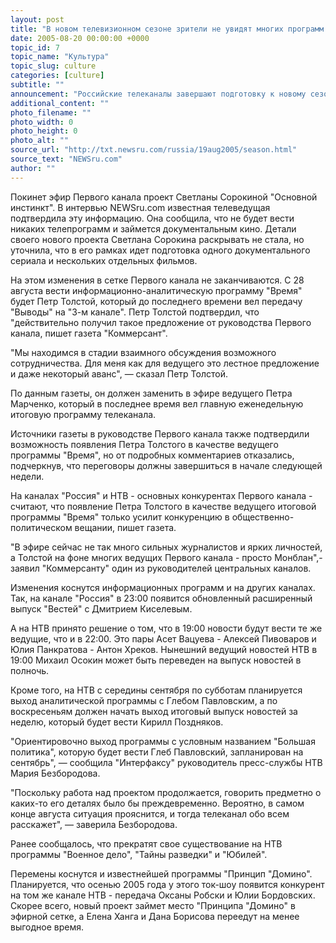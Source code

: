 ```yaml
---
layout: post
title: "В новом телевизионном сезоне зрители не увидят многих программ и ведущих"
date: 2005-08-20 00:00:00 +0000
topic_id: 7
topic_name: "Культура"
topic_slug: culture
categories: [culture]
subtitle: ""
announcement: "Российские телеканалы завершают подготовку к новому сезону, который традиционно начинается осенью. После летних отпусков телезрители могут не увидеть некоторых программ и ведущих на привычном месте. Более того, часть программ вообще исчезнет из эфира."
additional_content: ""
photo_filename: ""
photo_width: 0
photo_height: 0
photo_alt: ""
source_url: "http://txt.newsru.com/russia/19aug2005/season.html"
source_text: "NEWSru.com"
author: ""
---
```

Покинет эфир Первого канала проект Светланы Сорокиной "Основной инстинкт". В интервью NEWSru.com известная телеведущая подтвердила эту информацию. Она сообщила, что не будет вести никаких телепрограмм и займется документальным кино. Детали своего нового проекта Светлана Сорокина раскрывать не стала, но уточнила, что в его рамках идет подготовка одного документального сериала и нескольких отдельных фильмов.

На этом изменения в сетке Первого канала не заканчиваются. С 28 августа вести информационно-аналитическую программу "Время" будет Петр Толстой, который до последнего времени вел передачу "Выводы" на "3-м канале". Петр Толстой подтвердил, что "действительно получил такое предложение от руководства Первого канала, пишет газета "Коммерсант".

"Мы находимся в стадии взаимного обсуждения возможного сотрудничества. Для меня как для ведущего это лестное предложение и даже некоторый аванс", &mdash; сказал Петр Толстой.

По данным газеты, он должен заменить в эфире ведущего Петра Марченко, который в последнее время вел главную еженедельную итоговую программу телеканала.

Источники газеты в руководстве Первого канала также подтвердили возможность появления Петра Толстого в качестве ведущего программы "Время", но от подробных комментариев отказались, подчеркнув, что переговоры должны завершиться в начале следующей недели.

На каналах "Россия" и НТВ - основных конкурентах Первого канала - считают, что появление Петра Толстого в качестве ведущего итоговой программы "Время" только усилит конкуренцию в общественно-политическом вещании, пишет газета.

"В эфире сейчас не так много сильных журналистов и ярких личностей, а Толстой на фоне многих ведущих Первого канала - просто Монблан",- заявил "Коммерсанту" один из руководителей центральных каналов.

Изменения коснутся информационных программ и на других каналах. Так, на канале "Россия" в 23:00 появится обновленный расширенный выпуск "Вестей" с Дмитрием Киселевым.

А на НТВ принято решение о том, что в 19:00 новости будут вести те же ведущие, что и в 22:00. Это пары Асет Вацуева - Алексей Пивоваров и Юлия Панкратова - Антон Хреков. Нынешний ведущий новостей НТВ в 19:00 Михаил Осокин может быть переведен на выпуск новостей в полночь.

Кроме того, на НТВ с середины сентября по субботам планируется выход аналитической программы с Глебом Павловским, а по воскресеньям должен начать выход итоговый выпуск новостей за неделю, который будет вести Кирилл Поздняков.

"Ориентировочно выход программы с условным названием "Большая политика", которую будет вести Глеб Павловский, запланирован на сентябрь", &mdash; сообщила "Интерфаксу" руководитель пресс-службы НТВ Мария Безбородова.

"Поскольку работа над проектом продолжается, говорить предметно о каких-то его деталях было бы преждевременно. Вероятно, в самом конце августа ситуация прояснится, и тогда телеканал обо всем расскажет", &mdash; заверила Безбородова.

Ранее сообщалось, что прекратят свое существование на НТВ программы "Военное дело", "Тайны разведки" и "Юбилей".

Перемены коснутся и известнейшей программы "Принцип "Домино". Планируется, что осенью 2005 года у этого ток-шоу появится конкурент на том же канале НТВ - передача Оксаны Робски и Юлии Бордовских. Скорее всего, новый проект займет место "Принципа "Домино" в эфирной сетке, а Елена Ханга и Дана Борисова переедут на менее выгодное время.
